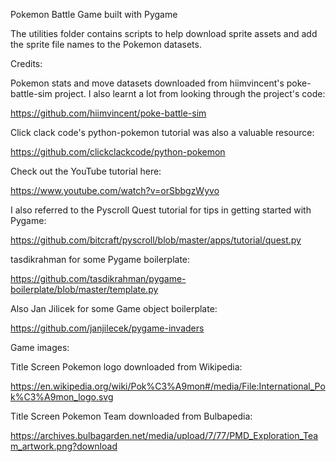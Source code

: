 Pokemon Battle Game built with Pygame

The utilities folder contains scripts to help download sprite assets and add the sprite file names to the Pokemon datasets.

Credits:

Pokemon stats and move datasets downloaded from hiimvincent's poke-battle-sim project. I also learnt a lot from looking through the project's code:

https://github.com/hiimvincent/poke-battle-sim

Click clack code's python-pokemon tutorial was also a valuable resource:

https://github.com/clickclackcode/python-pokemon

Check out the YouTube tutorial here:

https://www.youtube.com/watch?v=orSbbgzWyvo

I also referred to the Pyscroll Quest tutorial for tips in getting started with Pygame:

https://github.com/bitcraft/pyscroll/blob/master/apps/tutorial/quest.py

tasdikrahman for some Pygame boilerplate:

https://github.com/tasdikrahman/pygame-boilerplate/blob/master/template.py

Also Jan Jilicek for some Game object boilerplate:

https://github.com/janjilecek/pygame-invaders

Game images:

Title Screen Pokemon logo downloaded from Wikipedia:

https://en.wikipedia.org/wiki/Pok%C3%A9mon#/media/File:International_Pok%C3%A9mon_logo.svg

Title Screen Pokemon Team downloaded from Bulbapedia:

https://archives.bulbagarden.net/media/upload/7/77/PMD_Exploration_Team_artwork.png?download
